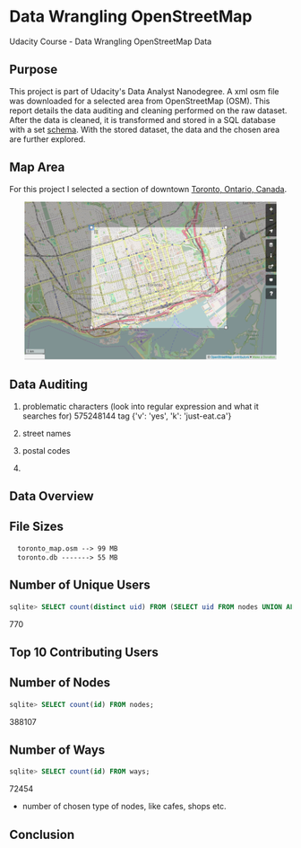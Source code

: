 # Data Wrangling OpenStreetMap
Udacity Course - Data Wrangling OpenStreetMap Data

## Purpose
This project is part of Udacity's Data Analyst Nanodegree. A xml osm file was downloaded for a selected area from OpenStreetMap (OSM). This report details the data auditing and cleaning performed on the raw dataset. After the data is cleaned, it is transformed and stored in a SQL database with a set [schema](https://github.com/ian-whitestone/datawranglingopenstreetmap/blob/master/toronto_db_schema.sql). With the stored dataset, the data and the chosen area are further explored.

## Map Area

For this project I selected a section of downtown [Toronto, Ontario, Canada](http://www.openstreetmap.org/export#map=13/43.6561/-79.3903).

<p align="center">
  <img src=images/toronto_area.png alt="toronto_area" style="width: 450px;" style="height: 450px;" />
</p>


## Data Auditing
1) problematic characters
(look into regular expression and what it searches for)
575248144 tag {'v': 'yes', 'k': 'just-eat.ca'}

2) street names

3) postal codes

4)

## Data Overview

## File Sizes
```
  toronto_map.osm --> 99 MB
  toronto.db -------> 55 MB

```
## Number of Unique Users

``` sql
sqlite> SELECT count(distinct uid) FROM (SELECT uid FROM nodes UNION ALL SELECT uid FROM ways) a;

```

770

## Top 10 Contributing Users


## Number of Nodes

``` sql  
sqlite> SELECT count(id) FROM nodes;

```

388107

## Number of Ways

``` sql
sqlite> SELECT count(id) FROM ways;

```

72454

* number of chosen type of nodes, like cafes, shops etc.

## Conclusion
